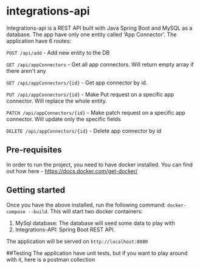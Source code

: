 # integrations-api
Integrations-api is a REST API built with Java Spring Boot and MySQL as a database. The app have only one entity called 'App Connector'. The application have 6 routes:

`POST /api/add` - Add new entity to the DB

`GET /api/appConnectors` - Get all app connectors. Will return empty array if there aren't any

`GET /api/appConnectors/{id}` - Get app connector by id. 

`PUT /api/appConnectors/{id}` - Make Put request on a specific app connector. Will replace the whole entity.

`PATCH /api/appConnectors/{id}` - Make patch request on a specific app connector. Will update only the specific fields

`DELETE /api/appConnectors/{id}` - Delete app connector by id

## Pre-requisites
In order to run the project, you need to have docker installed. You can find out how here - https://docs.docker.com/get-docker/


## Getting started
Once you have the above installed, run the following command:
`docker-compose --build`. This will start two docker containers:
1. MySql database: The database will seed some data to play with
2. Integrations-API: Spring Boot REST API.

The application will be served on `http://localhost:8080`

##Testing
The application have unit tests, but if you want to play around with it, here is a postman collection